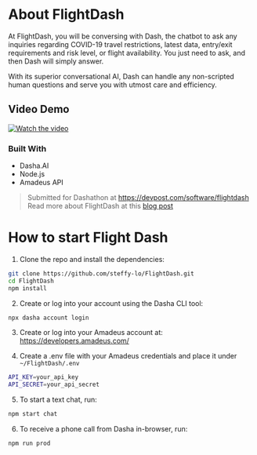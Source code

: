 
# About FlightDash
At FlightDash, you will be conversing with Dash, the chatbot to ask any inquiries regarding COVID-19 travel restrictions, latest data, entry/exit requirements and risk level, or flight availability. You just need to ask, and then Dash will simply answer.

With its superior conversational AI, Dash can handle any non-scripted human questions and serve you with utmost care and efficiency.

## Video Demo
[![Watch the video](https://img.youtube.com/vi/jpFCXpaqqck/maxresdefault.jpg)](https://youtu.be/jpFCXpaqqck)

### Built With
- Dasha.AI
- Node.js
- Amadeus API

> Submitted for Dashathon at https://devpost.com/software/flightdash
> Read more about FlightDash at this [blog post](https://victoria2666.medium.com/flightdash-handle-all-your-travel-concerns-with-a-conversational-ai-7cec5745380c?sk=b6839d51d4c7961d9084515210ae74b3)

# How to start Flight Dash

1. Clone the repo and install the dependencies:

```sh
git clone https://github.com/steffy-lo/FlightDash.git
cd FlightDash
npm install
```

2. Create or log into your account using the Dasha CLI tool:

```sh
npx dasha account login
```

3. Create or log into your Amadeus account at: https://developers.amadeus.com/

4. Create a .env file with your Amadeus credentials and place it under `~/FlightDash/.env`
```sh
API_KEY=your_api_key
API_SECRET=your_api_secret
```

5. To start a text chat, run:

```sh
npm start chat
```

6. To receive a phone call from Dasha in-browser, run:

```sh
npm run prod
```
